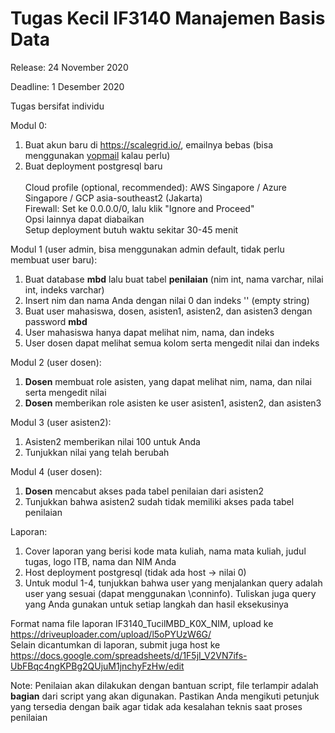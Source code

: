 # Tugas Kecil IF3140 Manajemen Basis Data
Release: 24 November 2020

Deadline: 1 Desember 2020

Tugas bersifat individu

Modul 0:
1. Buat akun baru di https://scalegrid.io/, emailnya bebas (bisa menggunakan [yopmail](http://www.yopmail.com/en/) kalau perlu)
2. Buat deployment postgresql baru<br><br>
  Cloud profile (optional, recommended): AWS Singapore / Azure Singapore / GCP asia-southeast2 (Jakarta)<br>
  Firewall: Set ke 0.0.0.0/0, lalu klik "Ignore and Proceed"<br>
  Opsi lainnya dapat diabaikan<br>
  Setup deployment butuh waktu sekitar 30-45 menit<br>

Modul 1 (user admin, bisa menggunakan admin default, tidak perlu membuat user baru):
1. Buat database __mbd__ lalu buat tabel __penilaian__ (nim int, nama varchar, nilai int, indeks varchar)
2. Insert nim dan nama Anda dengan nilai 0 dan indeks '' (empty string)
3. Buat user mahasiswa, dosen, asisten1, asisten2, dan asisten3 dengan password __mbd__
4. User mahasiswa hanya dapat melihat nim, nama, dan indeks
5. User dosen dapat melihat semua kolom serta mengedit nilai dan indeks

Modul 2 (user dosen):
1. __Dosen__ membuat role asisten, yang dapat melihat nim, nama, dan nilai serta mengedit nilai
2. __Dosen__ memberikan role asisten ke user asisten1, asisten2, dan asisten3

Modul 3 (user asisten2):
1. Asisten2 memberikan nilai 100 untuk Anda
2. Tunjukkan nilai yang telah berubah

Modul 4 (user dosen):
1. __Dosen__ mencabut akses pada tabel penilaian dari asisten2
2. Tunjukkan bahwa asisten2 sudah tidak memiliki akses pada tabel penilaian

Laporan: 
1. Cover laporan yang berisi kode mata kuliah, nama mata kuliah, judul tugas, logo ITB, nama dan NIM Anda
2. Host deployment postgresql (tidak ada host -> nilai 0)
3. Untuk modul 1-4, tunjukkan bahwa user yang menjalankan query adalah user yang sesuai (dapat menggunakan \conninfo). Tuliskan juga query yang Anda gunakan untuk setiap langkah dan hasil eksekusinya

Format nama file laporan IF3140_TucilMBD_K0X_NIM, upload ke https://driveuploader.com/upload/l5oPYUzW6G/<br>
Selain dicantumkan di laporan, submit juga host ke https://docs.google.com/spreadsheets/d/1F5jI_V2VN7ifs-UbFBqc4ngKPBg2QUjuM1jnchyFzHw/edit

Note: Penilaian akan dilakukan dengan bantuan script, file terlampir adalah __bagian__ dari script yang akan digunakan. Pastikan Anda mengikuti petunjuk yang tersedia dengan baik agar tidak ada kesalahan teknis saat proses penilaian

